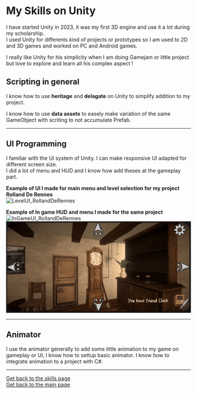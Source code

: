  # My Skills on Unity

 I have started Unity in 2023, it was my first 3D engine and use it a lot during my scholarship.   
 I used Unity for differents kind of projects or prototypes so I am used to 2D and 3D games and worked on PC and Android games. 

I really like Unity for his simplicity when I am doing Gamejam or little project but love to explore and learn all his complex aspect !

## Scripting in general

I know how to use **heritage** and **delagate** on Unity to simplify addition to my project.   

I know how to use **data assets** to easely make variation of the same GameObject with scriting to not accumulate Prefab.   




***

## UI Programming

I familiar with the UI system of Unity. I can make responsive UI adapted for different screen size.  
I did a lot of menu and HUD and I know how add theses at the gameplay part.


**Example of UI I made for main menu and level selection for my project Rolland De Rennes**   
![LevelUI_RollandDeRennes](https://github.com/AshiyroMisachi/RiallotAlexandre_Portfolio/blob/main/Skills/Assets/Gif/RollandDeRennes_Level.gif)


**Example of In game HUD and menu I made for the same project**   
![InGameUI_RollandDeRennes](https://github.com/AshiyroMisachi/RiallotAlexandre_Portfolio/blob/main/Skills/Assets/Gif/RollandDeRennes_InGame.gif) 
![MenuUI_RollandDeRennes](https://github.com/AshiyroMisachi/RiallotAlexandre_Portfolio/blob/main/Skills/Assets/Gif/RollandDeRennes_Menu.gif)
***

## Animator

I use the animator generally to add some little animation to my game on gameplay or UI, I know how to settup basic animator. I know how to integrate animation to a project with C#.   


***

[Get back to the skills page](https://github.com/AshiyroMisachi/RiallotAlexandre_Portfolio/blob/main/Skills/Skills.md)  
[Get back to the main page](https://github.com/AshiyroMisachi/RiallotAlexandre_Portfolio)